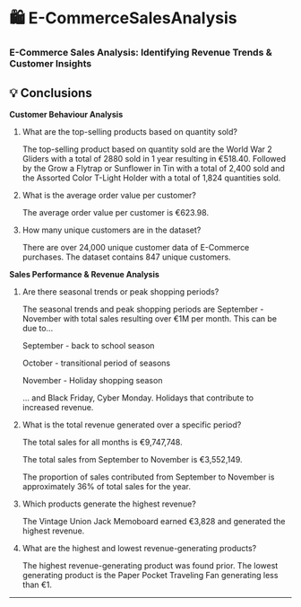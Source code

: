 # 🛍️ E-CommerceSalesAnalysis
### E-Commerce Sales Analysis: Identifying Revenue Trends &amp; Customer Insights
## 💡 Conclusions

**Customer Behaviour Analysis**
1. What are the top-selling products based on quantity sold?

   The top-selling product based on quantity sold are the World War 2 Gliders with a total of 2880 sold in 1 year resulting in €518.40.
   Followed by the Grow a Flytrap or Sunflower in Tin with a total of 2,400 sold and the Assorted Color T-Light Holder with a total of   1,824 quantities sold.
2. What is the average order value per customer?

   The average order value per customer is €623.98.
3. How many unique customers are in the dataset?

   There are over 24,000 unique customer data of E-Commerce purchases. The dataset contains 847 unique customers.

**Sales Performance & Revenue Analysis**
1. Are there seasonal trends or peak shopping periods?

   The seasonal trends and peak shopping periods are September - November with total sales resulting over €1M per month. This can be due    to...
   
   September - back to school season
   
   October - transitional period of seasons
   
   November - Holiday shopping season
   
   ... and Black Friday, Cyber Monday. Holidays that contribute to increased revenue. 

2. What is the total revenue generated over a specific period?

   The total sales for all months is €9,747,748.

   The total sales from September to November is €3,552,149.

   The proportion of sales contributed from September to November is approximately 36% of total sales for the year. 

5. Which products generate the highest revenue?

   The Vintage Union Jack Memoboard earned €3,828 and generated the highest revenue.

7. What are the highest and lowest revenue-generating products?

   The highest revenue-generating product was found prior. The lowest generating product is the Paper Pocket Traveling Fan generating less than €1. 

***
